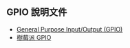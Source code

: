 ## GPIO 說明文件
  * [General Purpose Input/Output (GPIO)](http://wiki.csie.ncku.edu.tw/embedded/GPIO)
  * [樹莓派 GPIO](https://sites.google.com/site/raspberypishare0918/home/gpio)



